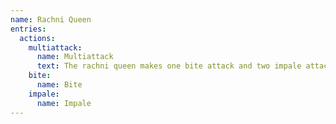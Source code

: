 ```yaml
---
name: Rachni Queen
entries:
  actions:
    multiattack:
      name: Multiattack
      text: The rachni queen makes one bite attack and two impale attacks.
    bite:
      name: Bite
    impale:
      name: Impale
---
```

